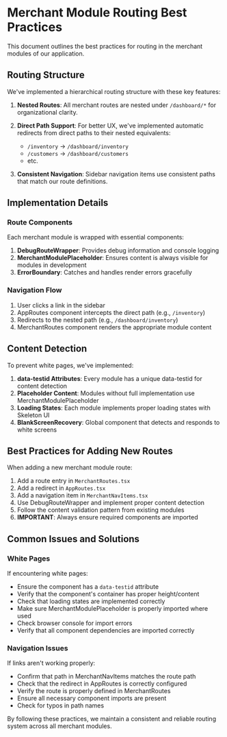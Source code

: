 
# Merchant Module Routing Best Practices

This document outlines the best practices for routing in the merchant modules of our application.

## Routing Structure

We've implemented a hierarchical routing structure with these key features:

1. **Nested Routes**: All merchant routes are nested under `/dashboard/*` for organizational clarity.

2. **Direct Path Support**: For better UX, we've implemented automatic redirects from direct paths to their nested equivalents:
   - `/inventory` → `/dashboard/inventory` 
   - `/customers` → `/dashboard/customers`
   - etc.

3. **Consistent Navigation**: Sidebar navigation items use consistent paths that match our route definitions.

## Implementation Details

### Route Components

Each merchant module is wrapped with essential components:

1. **DebugRouteWrapper**: Provides debug information and console logging
2. **MerchantModulePlaceholder**: Ensures content is always visible for modules in development
3. **ErrorBoundary**: Catches and handles render errors gracefully

### Navigation Flow

1. User clicks a link in the sidebar
2. AppRoutes component intercepts the direct path (e.g., `/inventory`)
3. Redirects to the nested path (e.g., `/dashboard/inventory`) 
4. MerchantRoutes component renders the appropriate module content

## Content Detection

To prevent white pages, we've implemented:

1. **data-testid Attributes**: Every module has a unique data-testid for content detection
2. **Placeholder Content**: Modules without full implementation use MerchantModulePlaceholder
3. **Loading States**: Each module implements proper loading states with Skeleton UI
4. **BlankScreenRecovery**: Global component that detects and responds to white screens

## Best Practices for Adding New Routes

When adding a new merchant module route:

1. Add a route entry in `MerchantRoutes.tsx`
2. Add a redirect in `AppRoutes.tsx`
3. Add a navigation item in `MerchantNavItems.tsx`
4. Use DebugRouteWrapper and implement proper content detection
5. Follow the content validation pattern from existing modules
6. **IMPORTANT**: Always ensure required components are imported

## Common Issues and Solutions

### White Pages

If encountering white pages:
- Ensure the component has a `data-testid` attribute
- Verify that the component's container has proper height/content
- Check that loading states are implemented correctly
- Make sure MerchantModulePlaceholder is properly imported where used
- Check browser console for import errors
- Verify that all component dependencies are imported correctly

### Navigation Issues

If links aren't working properly:
- Confirm that path in MerchantNavItems matches the route path
- Check that the redirect in AppRoutes is correctly configured
- Verify the route is properly defined in MerchantRoutes
- Ensure all necessary component imports are present
- Check for typos in path names

By following these practices, we maintain a consistent and reliable routing system across all merchant modules.
